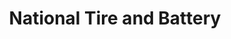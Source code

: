 ---
title: "National Tire and Battery"
url: /lynchburg/national-tire-and-battery/
shop: Autowerkstatt
---